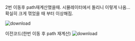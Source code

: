 2번 이동후 path재계산했을때. 시뮬레이터에서 돌리니 이렇게 나옴...  
확실히 크게 꺾었을 때 부터 이상해짐.

![download](https://github.com/user-attachments/assets/62295cdc-6a2d-4254-a407-a79e2dba254d)


이전코드(한번 이동 후 path 재계산)
![download](https://github.com/user-attachments/assets/fda43535-05eb-4610-9e68-8e57ea1ce420)
